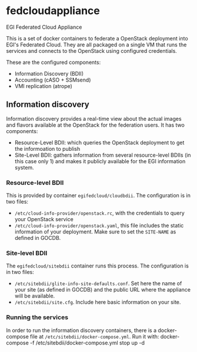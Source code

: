 # fedcloudappliance
EGI Federated Cloud Appliance

This is a set of docker containers to federate a OpenStack deployment into EGI's Federated Cloud. They are all packaged on a single VM that runs the services and connects to the OpenStack using configured credentials.

These are the configured components:
* Information Discovery (BDII)
* Accounting (cASO + SSMsend)
* VMI replication (atrope)

## Information discovery

Information discovery provides a real-time view about the actual images and flavors available at the OpenStack for the federation users. It has two components:
* Resource-Level BDII: which queries the OpenStack deployment to get the informoation to publish
* Site-Level BDII: gathers information from several resource-level BDIIs (in this case only 1) and makes it publicly available for the EGI information system.

### Resource-level BDII

This is provided by container `egifedcloud/cloudbdii`. The configuration is in two files:
- `/etc/cloud-info-provider/openstack.rc`, with the credentials to query your OpenStack service
- `/etc/cloud-info-provider/openstack.yaml`, this file includes the static information of your deployment. Make sure to set the `SITE-NAME` as defined in GOCDB.

### Site-level BDII

The `egifedcloud/sitebdii` container runs this process. The configuration is in two files:
- `/etc/sitebdii/glite-info-site-defaults.conf`. Set here the name of your site (as defined in GOCDB) and the public URL where the appliance will be available.
- `/etc/sitebdii/site.cfg`. Include here basic information on your site.

### Running the services

In order to run the information discovery containers, there is a docker-compose file at `/etc/sitebdii/docker-compose.yml`. Run it with:
 docker-compose -f /etc/sitebdii/docker-compose.yml stop up -d


